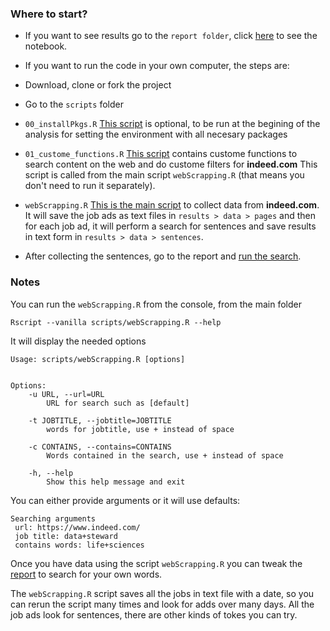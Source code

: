 ### Where to start?

- If you want to see results go to the `report folder`, 
click [here][report] to see the notebook.
- If you want to run the code in your own computer, the steps are:

- Download, clone or fork the project 
- Go to the `scripts` folder
- `00_installPkgs.R` [This script][installPkgs] is optional, to be run at the 
begining of the analysis for setting the environment with all necesary packages
- `01_custome_functions.R` [This script][customeFunctions] contains custome 
functions to search
content on the web and do custome filters for **indeed.com**
This script is called from the main script `webScrapping.R` (that means you 
don't need to run it separately).
- `webScrapping.R` [This is the main script][webScrapping] 
to collect data from **indeed.com**.
It will save the job ads as text files in `results > data > pages` and then
for each job ad, it will perform a search for sentences and save results in text
form in `results > data > sentences`.
- After collecting the sentences, go to the report and [run the search][reportRmd].

### Notes

You can run the `webScrapping.R` from the console, from the main folder

```
Rscript --vanilla scripts/webScrapping.R --help
```
It will display the needed options
```
Usage: scripts/webScrapping.R [options]


Options:
	-u URL, --url=URL
		URL for search such as [default]

	-t JOBTITLE, --jobtitle=JOBTITLE
		words for jobtitle, use + instead of space

	-c CONTAINS, --contains=CONTAINS
		Words contained in the search, use + instead of space

	-h, --help
		Show this help message and exit

```

You can either provide arguments or it will use defaults:

```
Searching arguments
 url: https://www.indeed.com/ 
 job title: data+steward 
 contains words: life+sciences 
```

Once you have data using the script `webScrapping.R` you can tweak the 
[report][reportRmd] to search for your own words.

The `webScrapping.R` script saves all the jobs in text file with a date, so you 
can rerun the script many times and look for adds over many days. 
All the job ads look for sentences, there are other kinds of tokes you can try.

[reportRmd]: https://github.com/orchid00/jobWordSearch/blob/master/report/sentenceSearch.Rmd
[report]: https://orchid00.github.io/jobWordSearch/report/sentenceSearch.nb.html
[installPkgs]: https://github.com/orchid00/jobWordSearch/blob/master/scripts/00_installPkgs.R 
[customeFunctions]: https://github.com/orchid00/jobWordSearch/blob/master/scripts/01_custome_functions.R 
[webScrapping]: https://github.com/orchid00/jobWordSearch/blob/master/scripts/webScrapping.R